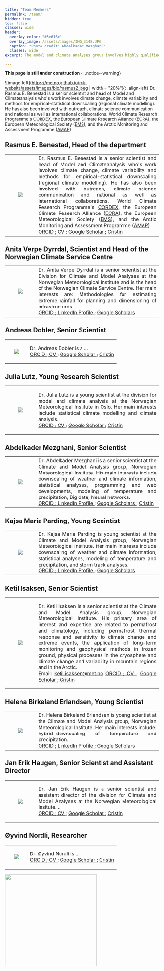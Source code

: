 ```yaml
---
title: "Team Members"
permalink: /team/
hidden: true
toc: false
classes: wide
header:
  overlay_color: "#5e616c"
  overlay_image: /assets/images/IMG_3148.JPG
  caption: "Photo credit: Abdelkader Mezghani"
  classes: wide
excerpt: The model and climate analyses group involves highly qualified leading scientists and researchers. The team consists of 13 members with different background and expertise.

---
```


**This page is still under construction**
{: .notice--warning}


![image-left](https://metno.github.io/mk-website/assets/images/bio/rasmus2.jpeg | width = "20%"){: .align-left}
Dr. Rasmus E. Benestad is a senior scientist and head of Model and Climateanalysis who's work involves climate change, climate variability and methods for empirical-statistical downscaling (regional climate modelling). He has also been involved with outreach, climate science communication and national as well as international collaborations. World Climate Research Programme's <a href="https://cordex.org/domains/cordex-esd/">CORDEX</a>, the European Climate Research Alliance (<a href="http://www.ecra-climate.eu/about-us/executive-committee">ECRA</a>), the European Meteorological Society (<a href="https://www.emetsoc.org/about-ems/project-teams-committees/media-and-communication/">EMS</a>), and the Arctic Monitoring and Assessment Programme (<a href="https://www.amap.no/">AMAP</a>)


## Rasmus E. Benestad, Head of the department
<table>
 <tr>
  <td width="20%" ><center> <img src="https://metno.github.io/mk-website/assets/images/bio/rasmus2.jpeg"/> </center></td>
  <td align="justify">
  Dr. Rasmus E. Benestad is a senior scientist and head of Model and Climateanalysis who's work involves climate change, climate variability and methods for empirical-statistical downscaling (regional climate modelling). He has also been involved with outreach, climate science communication and national as well as international collaborations. World Climate Research Programme's <a href="https://cordex.org/domains/cordex-esd/">CORDEX</a>, the European Climate Research Alliance (<a href="http://www.ecra-climate.eu/about-us/executive-committee">ECRA</a>), the European Meteorological Society (<a href="https://www.emetsoc.org/about-ems/project-teams-committees/media-and-communication/">EMS</a>), and the Arctic Monitoring and Assessment Programme (<a href="https://www.amap.no/">AMAP</a>)<br>
 <a href="https://orcid.org/0000-0002-5969-4508"> ORCID </a>;<a href="https://docs.google.com/document/d/14Vnfk0DuEwSPCJgnTAwzx1woqk4TWoivlrS7tBFU2SA/edit?usp=sharing"> CV </a>; <a href="https://scholar.google.com/citations?user=KYAUZL4AAAAJ&hl=no"> Google Scholar </a>; <a href="https://app.cristin.no/search.jsf?t=%22Rasmus%20Benestad%22"> Cristin </a>
 </td>
 </tr>
 </table>

## Anita Verpe Dyrrdal, Scientist and Head of the Norwegian Climate Service Centre
<table>
 <tr>
  <td width="20%" ><center> <img src="https://metno.github.io/mk-website/assets/images/bio/Anita_MET_Norway.png"/> </center></td>
  <td align="justify">
    Dr. Anita Verpe Dyrrdal is a senior scientist at the Division for Climate and Model Analyses at the Norwegian Meteorological Institute and is the head of the Norwegian Climate Service Centre. Her main interests are: Methodologies for estimating extreme rainfall for planning and dimensioning of infrastructures.<br>
 <a href=""> ORCID </a>;<a href=""> LinkedIn Profile </a>; <a href=""> Google Scholars </a>
 </td>
 </tr>
 </table>

## Andreas Dobler, Senior Scientist
<table>
 <tr>
  <td width="20%" ><center> <img src="https://metno.github.io/mk-website/assets/images/bio/andreas.jpeg"/> </center></td>
  <td align="justify">
 
  Dr. Andreas Dobler is a ...<br>
 <a href=""> ORCID </a>;<a href=""> CV </a>; <a href=""> Google Scholar </a>; <a href="https://app.cristin.no/persons/show.jsf?id=764212"> Cristin </a>
 </td>
 </tr>
 </table>

## Julia Lutz, Young Research Scientist
<table>
 <tr>
  <td width="20%" ><center> <img src="https://metno.github.io/mk-website/assets/images/bio/julia.jpeg"/> </center></td>
  <td align="justify">
 
  Dr. Julia Lutz is a young scientist at the division for model and climate analysis at the Norwegian Meteorological Institute in Oslo. Her main interests include statistical climate modelling and climate analysis.<br>
 <a href=""> ORCID </a>;<a href=""> CV </a>; <a href=""> Google Scholar </a>; <a href="https://app.cristin.no/persons/show.jsf?id=1081908"> Cristin </a>
 </td>
 </tr>
 </table>

## Abdelkader Mezghani, Senior Scientist
 <table>
 <tr>
  <td width="20%" ><center> <img src="https://metno.github.io/mk-website/assets/images/bio/abdelkader_metno.jpg"/> </center></td>
  <td align="justify">
 Dr. Abdelkader Mezghani is a senior scientist at the Climate and Model Analysis group, Norwegian Meteorological Institute. His main interests include downscaling of weather and climate information, statistical analyses, programming and web developments, modeling of temperature and precipitation, Big data, Neural networks.<br>
 <a href="https://orcid.org/0000-0003-2825-5884"> ORCID </a>;<a href="https://no.linkedin.com/in/abdelkader-mezghani-8a3aa127"> LinkedIn Profile </a>; <a href="https://scholar.google.com/citations?user=oeIMYnUAAAAJ&hl=en"> Google Scholars </a>; <a href="https://app.cristin.no/persons/show.jsf?id=764228"> Cristin </a> 
 </td>
 </tr>
 </table>

## Kajsa Maria Parding, Young Sceintist
<table>
 <tr>
  <td width="20%" ><center> <img src="https://metno.github.io/mk-website/assets/images/bio/kajsa_MET_Norway.png"/> </center></td>
  <td align="justify">
 Dr. Kajsa Maria Parding is young scientist at the Climate and Model Analysis group, Norwegian Meteorological Institute. Her main interests include downscaling of weather and climate information, statistical analyses, modeling of temperature and precipitation, and storm track analyses.<br>
 <a href=""> ORCID </a>;<a href=""> LinkedIn Profile </a>; <a href=""> Google Scholars </a>
 </td>
 </tr>
 </table>

## Ketil Isaksen, Senior Scientist
<table>
 <tr>
  <td width="20%" ><center> <img src="https://metno.github.io/mk-website/assets/images/bio/ketil.jpeg"/> </center></td>
  <td align="justify">
 
  Dr. Ketil Isaksen is a senior scientist at the Climate and Model Analysis group, Norwegian Meteorological Institute. His primary area of interest and expertise are related to permafrost and climatology, including permafrost thermal response and sensitivity to climate change and extreme events, the application of long-term monitoring and geophysical methods in frozen ground, physical processes in the cryosphere and climate change and variability in mountain regions and in the Arctic.<br>
 Email: ketil.isaksen@met.no
 <a href="https://orcid.org/0000-0003-2356-5330"> ORCID </a>;<a href=""> CV </a>; <a href="https://scholar.google.no/citations?user=m-l6ggIAAAAJ&hl=en"> Google Scholar </a>; <a href="https://app.cristin.no/persons/show.jsf?id=764197"> Cristin </a>
 </td>
 </tr>
 </table>


## Helena Birkeland Erlandsen, Young Scientist
<table>
 <tr>
  <td width="20%" ><center> <img src="https://metno.github.io/mk-website/assets/images/bio/helene_MET_Norway.png"/> </center></td>
  <td align="justify">
 Dr. Helena Birkeland Erlandsen is young scientist at the Climate and Model Analysis group, Norwegian Meteorological Institute. Her main interests include: hybrid-downscaling of temperature and precipitation. <br>
 <a href=""> ORCID </a>;<a href=""> LinkedIn Profile </a>; <a href=""> Google Scholars </a>
 </td>
 </tr>
 </table>

## Jan Erik Haugen, Senior Scientist and Assistant Director
<table>
 <tr>
  <td width="20%" ><center> <img src="https://metno.github.io/mk-website/assets/images/bio/janerik.jpeg"/> </center></td>
  <td align="justify">
 
  Dr. Jan Erik Haugen is a senior scientist and assistant director of the division for Climate and Model Analyses at the Norwegian Meteorological Insitute. ...<br>
 <a href=""> ORCID </a>;<a href=""> CV </a>; <a href=""> Google Scholar </a>; <a href="https://app.cristin.no/persons/show.jsf?id=764220"> Cristin </a>
 </td>
 </tr>
 </table>

## Øyvind Nordli, Researcher
<table>
 <tr>
  <td width="20%" ><center> <img src="https://metno.github.io/mk-website/assets/images/bio/oyvind.jpeg"/> </center></td>
  <td align="justify">
 
  Dr. Øyvind Nordli is ...<br>
 <a href=""> ORCID </a>;<a href=""> CV </a>; <a href=""> Google Scholar </a>; <a href="https://app.cristin.no/persons/show.jsf?id=764232"> Cristin </a>
 </td>
 </tr>
 </table>

<img src="https://metno.github.io/mk-website/assets/images/Met_RGB_Horisontal_ENG.jpg" width="300"/>
